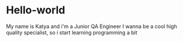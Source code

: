# Hello-world
My name is Katya and i'm a Junior QA Engineer
I wanna be a cool high quality specialist, so i start learning programming a bit
